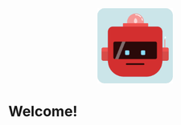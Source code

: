 <div align="center">
 <img src="avatar.png" align="center" height="150" width="150" />
</div>


# Welcome!
